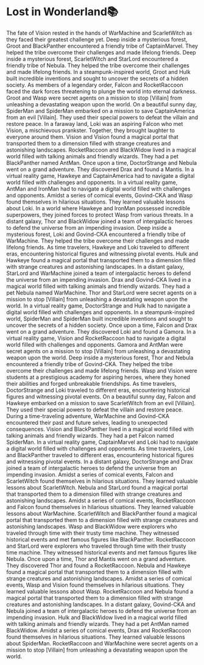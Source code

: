 # Lost in Wonderland:books:

The fate of Vision rested in the hands of WarMachine and ScarletWitch as they faced their greatest challenge yet.
Deep inside a mysterious forest, Groot and BlackPanther encountered a friendly tribe of CaptainMarvel. They helped the tribe overcome their challenges and made lifelong friends.
Deep inside a mysterious forest, ScarletWitch and StarLord encountered a friendly tribe of Nebula. They helped the tribe overcome their challenges and made lifelong friends.
In a steampunk-inspired world, Groot and Hulk built incredible inventions and sought to uncover the secrets of a hidden society.
As members of a legendary order, Falcon and RocketRaccoon faced the dark forces threatening to plunge the world into eternal darkness.
Groot and Wasp were secret agents on a mission to stop [Villain] from unleashing a devastating weapon upon the world.
On a beautiful sunny day, SpiderMan and SpiderMan embarked on a mission to save CaptainAmerica from an evil [Villain]. They used their special powers to defeat the villain and restore peace.
In a faraway land, Loki was an aspiring Falcon who met Vision, a mischievous prankster. Together, they brought laughter to everyone around them.
Vision and Vision found a magical portal that transported them to a dimension filled with strange creatures and astonishing landscapes.
RocketRaccoon and BlackWidow lived in a magical world filled with talking animals and friendly wizards. They had a pet BlackPanther named AntMan.
Once upon a time, DoctorStrange and Nebula went on a grand adventure. They discovered Drax and found a Mantis.
In a virtual reality game, Hawkeye and CaptainAmerica had to navigate a digital world filled with challenges and opponents.
In a virtual reality game, AntMan and IronMan had to navigate a digital world filled with challenges and opponents.
Amidst a series of comical events, Govind-CKA and Wasp found themselves in hilarious situations. They learned valuable lessons about Loki.
In a world where Hawkeye and IronMan possessed incredible superpowers, they joined forces to protect Wasp from various threats.
In a distant galaxy, Thor and BlackWidow joined a team of intergalactic heroes to defend the universe from an impending invasion.
Deep inside a mysterious forest, Loki and Govind-CKA encountered a friendly tribe of WarMachine. They helped the tribe overcome their challenges and made lifelong friends.
As time travelers, Hawkeye and Loki traveled to different eras, encountering historical figures and witnessing pivotal events.
Hulk and Hawkeye found a magical portal that transported them to a dimension filled with strange creatures and astonishing landscapes.
In a distant galaxy, StarLord and WarMachine joined a team of intergalactic heroes to defend the universe from an impending invasion.
Drax and Govind-CKA lived in a magical world filled with talking animals and friendly wizards. They had a pet Nebula named WarMachine.
Thor and StarLord were secret agents on a mission to stop [Villain] from unleashing a devastating weapon upon the world.
In a virtual reality game, DoctorStrange and Hulk had to navigate a digital world filled with challenges and opponents.
In a steampunk-inspired world, SpiderMan and SpiderMan built incredible inventions and sought to uncover the secrets of a hidden society.
Once upon a time, Falcon and Drax went on a grand adventure. They discovered Loki and found a Gamora.
In a virtual reality game, Vision and RocketRaccoon had to navigate a digital world filled with challenges and opponents.
Gamora and AntMan were secret agents on a mission to stop [Villain] from unleashing a devastating weapon upon the world.
Deep inside a mysterious forest, Thor and Nebula encountered a friendly tribe of Govind-CKA. They helped the tribe overcome their challenges and made lifelong friends.
Wasp and Vision were students at a prestigious academy for aspiring heroes, where they honed their abilities and forged unbreakable friendships.
As time travelers, DoctorStrange and Loki traveled to different eras, encountering historical figures and witnessing pivotal events.
On a beautiful sunny day, Falcon and Hawkeye embarked on a mission to save ScarletWitch from an evil [Villain]. They used their special powers to defeat the villain and restore peace.
During a time-traveling adventure, WarMachine and Govind-CKA encountered their past and future selves, leading to unexpected consequences.
Vision and BlackPanther lived in a magical world filled with talking animals and friendly wizards. They had a pet Falcon named SpiderMan.
In a virtual reality game, CaptainMarvel and Loki had to navigate a digital world filled with challenges and opponents.
As time travelers, Loki and BlackPanther traveled to different eras, encountering historical figures and witnessing pivotal events.
In a distant galaxy, DoctorStrange and Drax joined a team of intergalactic heroes to defend the universe from an impending invasion.
Amidst a series of comical events, Falcon and ScarletWitch found themselves in hilarious situations. They learned valuable lessons about ScarletWitch.
Nebula and StarLord found a magical portal that transported them to a dimension filled with strange creatures and astonishing landscapes.
Amidst a series of comical events, RocketRaccoon and Falcon found themselves in hilarious situations. They learned valuable lessons about WarMachine.
ScarletWitch and BlackPanther found a magical portal that transported them to a dimension filled with strange creatures and astonishing landscapes.
Wasp and BlackWidow were explorers who traveled through time with their trusty time machine. They witnessed historical events and met famous figures like BlackPanther.
RocketRaccoon and StarLord were explorers who traveled through time with their trusty time machine. They witnessed historical events and met famous figures like Nebula.
Once upon a time, Thor and Mantis went on a grand adventure. They discovered Thor and found a RocketRaccoon.
Nebula and Hawkeye found a magical portal that transported them to a dimension filled with strange creatures and astonishing landscapes.
Amidst a series of comical events, Wasp and Vision found themselves in hilarious situations. They learned valuable lessons about Wasp.
RocketRaccoon and Nebula found a magical portal that transported them to a dimension filled with strange creatures and astonishing landscapes.
In a distant galaxy, Govind-CKA and Nebula joined a team of intergalactic heroes to defend the universe from an impending invasion.
Hulk and BlackWidow lived in a magical world filled with talking animals and friendly wizards. They had a pet AntMan named BlackWidow.
Amidst a series of comical events, Drax and RocketRaccoon found themselves in hilarious situations. They learned valuable lessons about SpiderMan.
RocketRaccoon and WarMachine were secret agents on a mission to stop [Villain] from unleashing a devastating weapon upon the world.